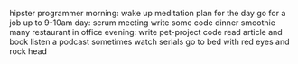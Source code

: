 hipster programmer
  morning: 
    wake up
    meditation
    plan for the day
    go for a job up to 9-10am
  day: 
    scrum meeting
    write some code
    dinner
    smoothie
    many restaurant in office
  evening: 
    write pet-project code
    read article and book
    listen a podcast
    sometimes watch serials
    go to bed with red eyes and rock head
